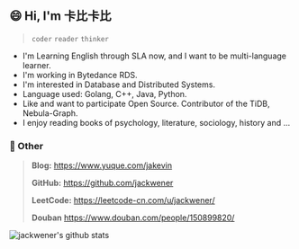 ## 😄 Hi, I'm 卡比卡比

> `coder` `reader` `thinker` 

- I'm Learning English through SLA now, and I want to be multi-language learner.
- I'm working in Bytedance RDS.
- I'm interested in Database and Distributed Systems.
- Language used: Golang, C++, Java, Python.
- Like and want to participate Open Source. Contributor of the TiDB, Nebula-Graph.
- I enjoy reading books of psychology, literature, sociology, history and ...

### 💬 Other

> **Blog:** https://www.yuque.com/jakevin
>
> **GitHub:** https://github.com/jackwener
>
> **LeetCode:** https://leetcode-cn.com/u/jackwener/
>
> **Douban** https://www.douban.com/people/150899820/

![jackwener's github stats](https://github-readme-stats.vercel.app/api?username=jackwener)
